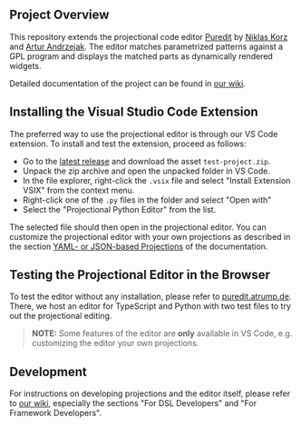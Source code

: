 ## Project Overview

This repository extends the projectional code editor [Puredit](https://github.com/niklaskorz/puredit) by [Niklas Korz](https://2023.splashcon.org/profile/niklaskorz) and [Artur Andrzejak](https://aip.ifi.uni-heidelberg.de/team/aa). The editor matches parametrized patterns against a GPL program and displays the matched parts as dynamically rendered widgets.

Detailed documentation of the project can be found in [our wiki](https://github.com/andretrump/puredit/wiki).

## Installing the Visual Studio Code Extension

The preferred way to use the projectional editor is through our VS Code extension. To install and test the extension, proceed as follows:

- Go to the [latest release](https://github.com/andretrump/puredit/releases/latest) and download the asset `test-project.zip`.
- Unpack the zip archive and open the unpacked folder in VS Code.
- In the file explorer, right-click the `.vsix` file and select "Install Extension VSIX" from the context menu.
- Right-click one of the `.py` files in the folder and select "Open with"
- Select the "Projectional Python Editor" from the list.

The selected file should then open in the projectional editor. You can customize the projectional editor with your own projections as described in the section [YAML- or JSON-based Projections](https://github.com/andretrump/puredit/wiki/Defining-Projections#yaml--or-json-based-projections) of the documentation.

## Testing the Projectional Editor in the Browser

To test the editor without any installation, please refer to [puredit.atrump.de](https://puredit.atrump.de/). There, we host an editor for TypeScript and Python with two test files to try out the projectional editing.

> **NOTE:** Some features of the editor are **only** available in VS Code, e.g. customizing the editor your own projections.

## Development

For instructions on developing projections and the editor itself, please refer to [our wiki](https://github.com/andretrump/puredit/wiki), especially the sections "For DSL Developers" and "For Framework Developers".
